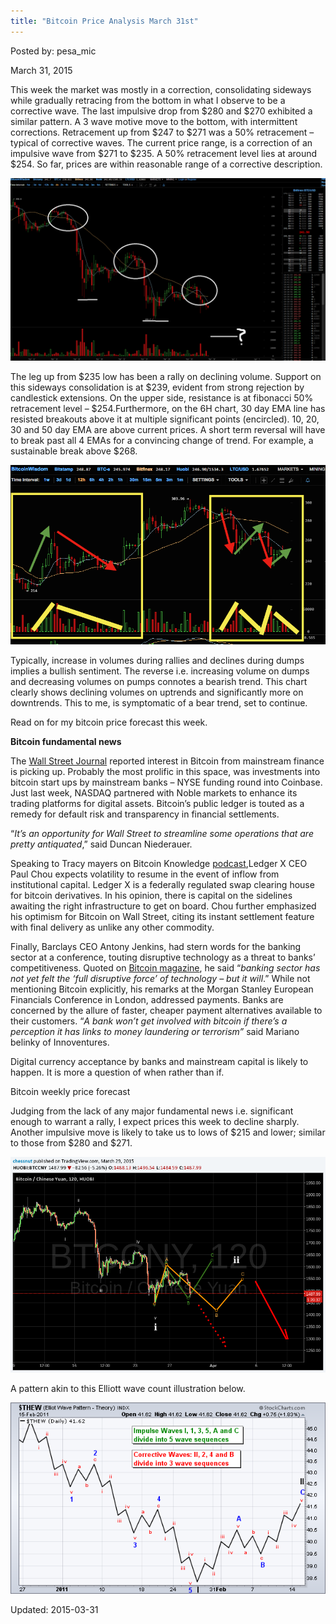 ```yaml
---
title: "Bitcoin Price Analysis March 31st"
---
```


Posted by: pesa_mic 

<span>March 31, 2015</span>





<p>This week the market was mostly in a correction, consolidating sideways while gradually retracing from the bottom in what I observe to be a corrective wave. The last impulsive drop from $280 and $270 exhibited a similar pattern. A 3 wave motive move to the bottom, with intermittent corrections. Retracement up from $247 to $271 was a 50% retracement &#8211; typical of corrective waves. The current price range, is a correction of an impulsive wave from $271 to $235. A 50% retracement level lies at around $254. So far, prices are within reasonable range of a corrective description.</p>
<img src="imgs/2015/03/21.png">
<p>The leg up from $235 low has been a rally on declining volume. Support on this sideways consolidation is at $239, evident from strong rejection by candlestick extensions. On the upper side, resistance is at fibonacci 50% retracement level &#8211; $254.Furthermore, on the 6H chart, 30 day EMA line has resisted breakouts above it at multiple significant points (encircled). 10, 20, 30 and 50 day EMA are above current prices. A short term reversal will have to break past all 4 EMAs for a convincing change of trend. For example, a sustainable break above $268.</p>
<img src="imgs/2015/03/31.png">
<p>Typically, increase in volumes during rallies and declines during dumps implies a bullish sentiment. The reverse i.e. increasing volume on dumps and decreasing volumes on pumps connotes a bearish trend. This chart clearly shows declining volumes on uptrends and significantly more on downtrends. This to me, is symptomatic of a bear trend, set to continue.</p>
<p>Read on for my bitcoin price forecast this week.</p>
<p><strong>Bitcoin fundamental news</strong></p>
<p>The <a href="http://blogs.wsj.com/moneybeat/2015/03/29/interest-in-bitcoin-grows-on-wall-street/?mod=WSJBlog">Wall Street Journal</a> reported interest in Bitcoin from mainstream finance is picking up. Probably the most prolific in this space, was investments into bitcoin start ups by mainstream banks &#8211; NYSE funding round into Coinbase. Just last week, NASDAQ partnered with Noble markets to enhance its trading platforms for digital assets. Bitcoin’s public ledger is touted as a remedy for default risk and transparency in financial settlements.</p>
<p>“<em>It’s an opportunity for Wall Street to streamline some operations that are pretty antiquated</em>,” said Duncan Niederauer.</p>
<p>Speaking to Tracy mayers on Bitcoin Knowledge <a href="http://www.satoshisdeposition.com/podcast/BTCK-145-2015-03-23.mp3">podcast</a>,Ledger X CEO Paul Chou expects volatility to resume in the event of inflow from institutional capital. Ledger X is a federally regulated swap clearing house for bitcoin derivatives. In his opinion, there is capital on the sidelines awaiting the right infrastructure to get on board. Chou further emphasized his optimism for Bitcoin on Wall Street, citing its instant settlement feature with final delivery as unlike any other commodity.</p>
<p>Finally, Barclays CEO Antony Jenkins, had stern words for the banking sector at a conference, touting disruptive technology as a threat to banks’ competitiveness. Quoted on <a href="https://bitcoinmagazine.com/19785/barclays-ceo-banking-sector-not-yet-felt-full-disruptive-force-technology-will/">Bitcoin magazine</a>, he said “<em>banking sector has not yet felt the ‘full disruptive force’ of technology – but it will</em>.” While not mentioning Bitcoin explicitly, his remarks at the Morgan Stanley European Financials Conference in London, addressed payments. Banks are concerned by the allure of faster, cheaper payment alternatives available to their customers. “<em>A bank won’t get involved with bitcoin if there’s a perception it has links to money laundering or terrorism” </em>said Mariano belinky of Innoventures.</p>
<p>Digital currency acceptance by banks and mainstream capital is likely to happen. It is more a question of when rather than if.</p>
<p>Bitcoin weekly price forecast</p>
<p>Judging from the lack of any major fundamental news i.e. significant enough to warrant a rally, I expect prices this week to decline sharply. Another impulsive move is likely to take us to lows of $215 and lower; similar to those from $280 and $271.</p>
<img src="imgs/2015/03/4.png">
<p>A pattern akin to this Elliott wave count illustration below.</p>
<img src="imgs/2015/03/51.png">

Updated: 2015-03-31

